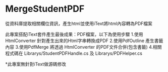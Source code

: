 # MergeStudentPDF
從資料庫提取相關欄位資訊，產生html並使用iText將html內容轉為PDF檔案

此專案搭配iText套件產生最後成果：PDF檔案，以下為使用步驟
1.使用HtmlConverter 針對產生出來的Html字串轉換成PDF
2.使用PdfOutline 產生書籤內容
3.使用PdfMerge 將透過 HtmlConverter 的PDF文件合併(包含書籤)
4.相關程式碼在 Librarys/StudentPDFHandle.cs 及 Librarys/PDFHelper.cs

*此專案無針對iText做源碼修改
